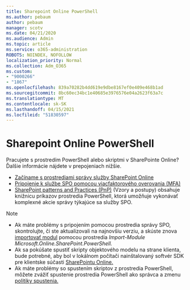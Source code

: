 ```yaml
---
title: Sharepoint Online PowerShell
ms.author: pebaum
author: pebaum
manager: scotv
ms.date: 04/21/2020
ms.audience: Admin
ms.topic: article
ms.service: o365-administration
ROBOTS: NOINDEX, NOFOLLOW
localization_priority: Normal
ms.collection: Adm_O365
ms.custom:
- "9000266"
- "1867"
ms.openlocfilehash: 839a70282b4dd619e9dbe8167ef0e409e468b1ad
ms.sourcegitcommit: 8bc60ec34bc1e40685e3976576e04a2623f63a7c
ms.translationtype: MT
ms.contentlocale: sk-SK
ms.lasthandoff: 04/15/2021
ms.locfileid: "51830597"
---
```

# <a name="sharepoint-online-powershell"></a>Sharepoint Online PowerShell

Pracujete s prostredím PowerShell alebo skriptmi v SharePointe Online? Ďalšie informácie nájdete v prepojeniach nižšie.
- [Začíname s prostrediami správy služby SharePoint Online](https://docs.microsoft.com/powershell/sharepoint/sharepoint-online/connect-sharepoint-online?view=sharepoint-ps)
- [Pripojenie k službe SPO pomocou viacfaktorového overovania (MFA)](https://docs.microsoft.com/powershell/sharepoint/sharepoint-online/connect-sharepoint-online?view=sharepoint-ps#to-connect-with-multifactor-authentication-mfa)
- [SharePoint patterns and Practices (PnP)](https://docs.microsoft.com/powershell/sharepoint/sharepoint-pnp/sharepoint-pnp-cmdlets?view=sharepoint-ps) (Vzory a postupy) obsahuje knižnicu príkazov prostredia PowerShell, ktorá umožňuje vykonávať komplexné akcie správy týkajúce sa služby SPO.

> [!NOTE]
> - Ak máte problémy s pripojením pomocou prostredia správy SPO, skontrolujte, či ste aktualizovali na najnovšiu verziu, a skúste znova [importovať modul](https://docs.microsoft.com/powershell/scripting/developer/module/importing-a-powershell-module?view=powershell-7.1) pomocou prostredia *Import-Module Microsoft.Online.SharePoint.PowerShell.*
> - Ak sa pokúšate spustiť skripty objektového modelu na strane klienta, bude potrebné, aby bol v lokálnom počítači nainštalovaný softvér SDK pre klientske súčasti [SharePointu Online.](https://www.microsoft.com/download/details.aspx?id=42038)
> - Ak máte problémy so spustením skriptov z prostredia PowerShell, môžete zvážiť spustenie prostredia PowerShell ako správca a zmenu [politiky spustenia.](https://docs.microsoft.com/powershell/module/microsoft.powershell.core/about/about_execution_policies?view=powershell-6)